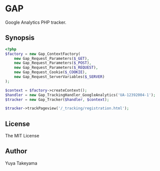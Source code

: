 GAP
===

Google Analytics PHP tracker.

Synopsis
--------

```php
<?php
$factory = new Gap_ContextFactory(
    new Gap_Request_Parameters($_GET),
    new Gap_Request_Parameters($_POST),
    new Gap_Request_Parameters($_REQUEST),
    new Gap_Request_Cookie($_COOKIE),
    new Gap_Request_ServerVariables($_SERVER)
);

$context = $factory->createContext();
$handler = new Gap_TrackingHandler_GoogleAnalytics('UA-12392004-1');
$tracker = new Gap_Tracker($handler, $context);

$tracker->trackPageview('/_tracking/registration.html');
```

License
-------

The MIT License

Author
------

Yuya Takeyama
